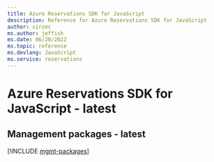 ```yaml
---
title: Azure Reservations SDK for JavaScript
description: Reference for Azure Reservations SDK for JavaScript
author: xirzec
ms.author: jeffish
ms.date: 06/20/2022
ms.topic: reference
ms.devlang: JavaScript
ms.service: reservations
---
```

# Azure Reservations SDK for JavaScript - latest
## Management packages - latest
[!INCLUDE [mgmt-packages](reservations-mgmt-index.md)]

